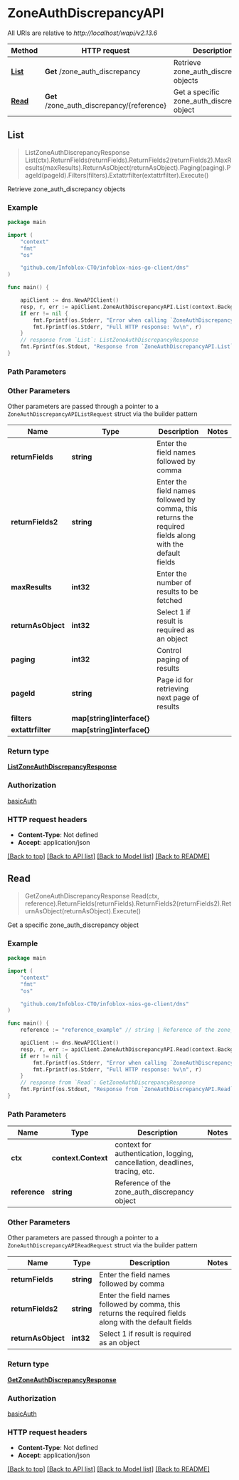 # ZoneAuthDiscrepancyAPI

All URIs are relative to *http://localhost/wapi/v2.13.6*

Method | HTTP request | Description
------------- | ------------- | -------------
[**List**](ZoneAuthDiscrepancyAPI.md#List) | **Get** /zone_auth_discrepancy | Retrieve zone_auth_discrepancy objects
[**Read**](ZoneAuthDiscrepancyAPI.md#Read) | **Get** /zone_auth_discrepancy/{reference} | Get a specific zone_auth_discrepancy object



## List

> ListZoneAuthDiscrepancyResponse List(ctx).ReturnFields(returnFields).ReturnFields2(returnFields2).MaxResults(maxResults).ReturnAsObject(returnAsObject).Paging(paging).PageId(pageId).Filters(filters).Extattrfilter(extattrfilter).Execute()

Retrieve zone_auth_discrepancy objects



### Example

```go
package main

import (
	"context"
	"fmt"
	"os"

	"github.com/Infoblox-CTO/infoblox-nios-go-client/dns"
)

func main() {

	apiClient := dns.NewAPIClient()
	resp, r, err := apiClient.ZoneAuthDiscrepancyAPI.List(context.Background()).Execute()
	if err != nil {
		fmt.Fprintf(os.Stderr, "Error when calling `ZoneAuthDiscrepancyAPI.List``: %v\n", err)
		fmt.Fprintf(os.Stderr, "Full HTTP response: %v\n", r)
	}
	// response from `List`: ListZoneAuthDiscrepancyResponse
	fmt.Fprintf(os.Stdout, "Response from `ZoneAuthDiscrepancyAPI.List`: %v\n", resp)
}
```

### Path Parameters



### Other Parameters

Other parameters are passed through a pointer to a `ZoneAuthDiscrepancyAPIListRequest` struct via the builder pattern


Name | Type | Description  | Notes
------------- | ------------- | ------------- | -------------
**returnFields** | **string** | Enter the field names followed by comma | 
**returnFields2** | **string** | Enter the field names followed by comma, this returns the required fields along with the default fields | 
**maxResults** | **int32** | Enter the number of results to be fetched | 
**returnAsObject** | **int32** | Select 1 if result is required as an object | 
**paging** | **int32** | Control paging of results | 
**pageId** | **string** | Page id for retrieving next page of results | 
**filters** | **map[string]interface{}** |  | 
**extattrfilter** | **map[string]interface{}** |  | 

### Return type

[**ListZoneAuthDiscrepancyResponse**](ListZoneAuthDiscrepancyResponse.md)

### Authorization

[basicAuth](../README.md#basicAuth)

### HTTP request headers

- **Content-Type**: Not defined
- **Accept**: application/json

[[Back to top]](#) [[Back to API list]](../README.md#documentation-for-api-endpoints)
[[Back to Model list]](../README.md#documentation-for-models)
[[Back to README]](../README.md)


## Read

> GetZoneAuthDiscrepancyResponse Read(ctx, reference).ReturnFields(returnFields).ReturnFields2(returnFields2).ReturnAsObject(returnAsObject).Execute()

Get a specific zone_auth_discrepancy object



### Example

```go
package main

import (
	"context"
	"fmt"
	"os"

	"github.com/Infoblox-CTO/infoblox-nios-go-client/dns"
)

func main() {
	reference := "reference_example" // string | Reference of the zone_auth_discrepancy object

	apiClient := dns.NewAPIClient()
	resp, r, err := apiClient.ZoneAuthDiscrepancyAPI.Read(context.Background(), reference).Execute()
	if err != nil {
		fmt.Fprintf(os.Stderr, "Error when calling `ZoneAuthDiscrepancyAPI.Read``: %v\n", err)
		fmt.Fprintf(os.Stderr, "Full HTTP response: %v\n", r)
	}
	// response from `Read`: GetZoneAuthDiscrepancyResponse
	fmt.Fprintf(os.Stdout, "Response from `ZoneAuthDiscrepancyAPI.Read`: %v\n", resp)
}
```

### Path Parameters


Name | Type | Description  | Notes
------------- | ------------- | ------------- | -------------
**ctx** | **context.Context** | context for authentication, logging, cancellation, deadlines, tracing, etc.
**reference** | **string** | Reference of the zone_auth_discrepancy object | 

### Other Parameters

Other parameters are passed through a pointer to a `ZoneAuthDiscrepancyAPIReadRequest` struct via the builder pattern


Name | Type | Description  | Notes
------------- | ------------- | ------------- | -------------
**returnFields** | **string** | Enter the field names followed by comma | 
**returnFields2** | **string** | Enter the field names followed by comma, this returns the required fields along with the default fields | 
**returnAsObject** | **int32** | Select 1 if result is required as an object | 

### Return type

[**GetZoneAuthDiscrepancyResponse**](GetZoneAuthDiscrepancyResponse.md)

### Authorization

[basicAuth](../README.md#basicAuth)

### HTTP request headers

- **Content-Type**: Not defined
- **Accept**: application/json

[[Back to top]](#) [[Back to API list]](../README.md#documentation-for-api-endpoints)
[[Back to Model list]](../README.md#documentation-for-models)
[[Back to README]](../README.md)

